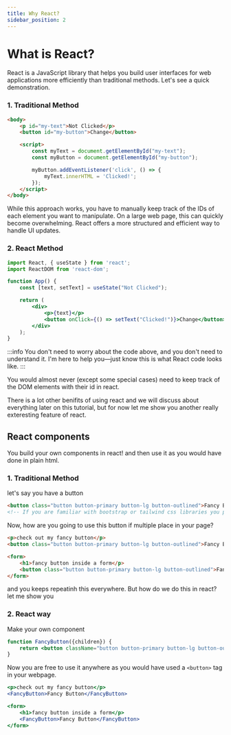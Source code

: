 ```yaml
---
title: Why React?
sidebar_position: 2
---
```


# What is React?

React is a JavaScript library that helps you build user interfaces for web applications more efficiently than traditional methods. Let's see a quick demonstration.

### 1. Traditional Method

```html
<body>
    <p id="my-text">Not Clicked</p>
    <button id="my-button">Change</button>

    <script>
        const myText = document.getElementById("my-text");
        const myButton = document.getElementById("my-button");

        myButton.addEventListener('click', () => {
            myText.innerHTML = 'Clicked!';
        });
    </script>
</body>
````

While this approach works, you have to manually keep track of the IDs of each element you want to manipulate. On a large web page, this can quickly become overwhelming. React offers a more structured and efficient way to handle UI updates.

### 2. React Method

```jsx
import React, { useState } from 'react';
import ReactDOM from 'react-dom';

function App() {
    const [text, setText] = useState("Not Clicked");

    return (
        <div>
            <p>{text}</p>
            <button onClick={() => setText("Clicked!")}>Change</button>
        </div>
    );
}
```
:::info
You don't need to worry about the code above, and you don't need to understand it. I'm here to help you—just know this is what React code looks like.
:::

You would almost never (except some special cases) need to keep track of the DOM elements with their id in react.

There is a lot other benifits of using react and we will discuss about everything later on this tutorial, but for now let me show you another really exteresting feature of react.

## React components
You build your own components in react! and then use it as you would have done in plain html.

### 1. Traditional Method
let's say you have a button

```html
<button class="button button-primary button-lg button-outlined">Fancy Button</button>
<!-- If you are familiar with bootstrap or tailwind css libraries you probably know these classes, don't worry if you don't -->
```
Now, how are you going to use this button if multiple place in your page?

```html
<p>check out my fancy button</p>
<button class="button button-primary button-lg button-outlined">Fancy Button</button>

<form>
    <h1>fancy button inside a form</p>
    <button class="button button-primary button-lg button-outlined">Fancy Button</button>
</form>
```

and you keeps repeatinh this everywhere.
But how do we do this in react? let me show you

### 2. React way
Make your own component
```jsx
function FancyButton({children}) {
    return <button className="button button-primary button-lg button-outlined">{children}</button>
}
```

Now you are free to use it anywhere as you would have used a `<button>` tag in your webpage.
```jsx
<p>check out my fancy button</p>
<FancyButton>Fancy Button</FancyButton>

<form>
    <h1>fancy button inside a form</p>
    <FancyButton>Fancy Button</FancyButton>
</form>
```

